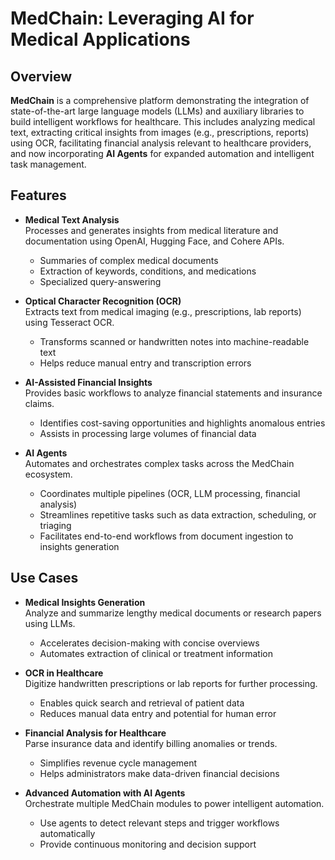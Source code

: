 # MedChain: Leveraging AI for Medical Applications

## Overview
**MedChain** is a comprehensive platform demonstrating the integration of state-of-the-art large language models (LLMs) and auxiliary libraries to build intelligent workflows for healthcare. This includes analyzing medical text, extracting critical insights from images (e.g., prescriptions, reports) using OCR, facilitating financial analysis relevant to healthcare providers, and now incorporating **AI Agents** for expanded automation and intelligent task management.

## Features
- **Medical Text Analysis**  
  Processes and generates insights from medical literature and documentation using OpenAI, Hugging Face, and Cohere APIs.  
  - Summaries of complex medical documents  
  - Extraction of keywords, conditions, and medications  
  - Specialized query-answering

- **Optical Character Recognition (OCR)**  
  Extracts text from medical imaging (e.g., prescriptions, lab reports) using Tesseract OCR.  
  - Transforms scanned or handwritten notes into machine-readable text  
  - Helps reduce manual entry and transcription errors

- **AI-Assisted Financial Insights**  
  Provides basic workflows to analyze financial statements and insurance claims.  
  - Identifies cost-saving opportunities and highlights anomalous entries  
  - Assists in processing large volumes of financial data

- **AI Agents**  
  Automates and orchestrates complex tasks across the MedChain ecosystem.  
  - Coordinates multiple pipelines (OCR, LLM processing, financial analysis)  
  - Streamlines repetitive tasks such as data extraction, scheduling, or triaging  
  - Facilitates end-to-end workflows from document ingestion to insights generation

## Use Cases
- **Medical Insights Generation**  
  Analyze and summarize lengthy medical documents or research papers using LLMs.  
  - Accelerates decision-making with concise overviews  
  - Automates extraction of clinical or treatment information

- **OCR in Healthcare**  
  Digitize handwritten prescriptions or lab reports for further processing.  
  - Enables quick search and retrieval of patient data  
  - Reduces manual data entry and potential for human error

- **Financial Analysis for Healthcare**  
  Parse insurance data and identify billing anomalies or trends.  
  - Simplifies revenue cycle management  
  - Helps administrators make data-driven financial decisions

- **Advanced Automation with AI Agents**  
  Orchestrate multiple MedChain modules to power intelligent automation.  
  - Use agents to detect relevant steps and trigger workflows automatically  
  - Provide continuous monitoring and decision support
